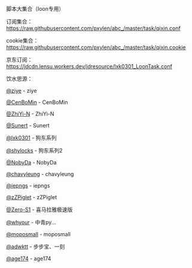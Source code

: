 脚本大集合（loon专用）

订阅集合：https://raw.githubusercontent.com/pxylen/abc_/master/task/qixin.conf

cookie集合：https://raw.githubusercontent.com/pxylen/abc_/master/task/qixin.cookie

京东订阅：https://jdcdn.lensu.workers.dev/jdresource/lxk0301_LoonTask.conf




饮水思源：

[@ziye](https://github.com/6Svip120apk69/gitee_q8qsTAUA_cThxc1RBVUE/tree/main) - ziye

[@CenBoMin](https://github.com/CenBoMin/GithubSync) - CenBoMin

[@ZhiYi-N](https://github.com/ZhiYi-N/Private-Script) - ZhiYi-N

[@Sunert](https://github.com/Sunert/Scripts) - Sunert

[@lxk0301](https://gitee.com/lxk0301/projects) - 狗东系列

[@shylocks](https://bitbucket.org/jd-study/shylocks/src) - 狗东系列2

[@NobyDa](https://github.com/NobyDa/Script/tree/master) - NobyDa

[@chavyleung](https://github.com/chavyleung/scripts) - chavyleung

[@iepngs](https://github.com/iepngs/Script) - iepngs

[@zZPiglet](https://github.com/zZPiglet/Task/tree/master) - zZPiglet

[@Zero-S1](https://github.com/Zero-S1/xmly_speed) - 喜马拉雅极速版

[@whyour](https://github.com/whyour/hundun) - 中青py...

[@moposmall](https://github.com/moposmall/Script) - moposmall

[@adwktt](https://github.com/adwktt/adwktt) - 步步宝、一刻

[@age174](https://github.com/age174/-) - age174
